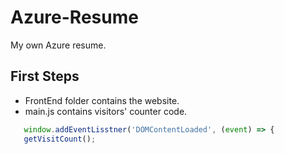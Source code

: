 # Azure-Resume
My own Azure resume.


## First Steps
 - FrontEnd folder contains the website.
 - main.js contains visitors' counter code.

 ```js
    window.addEventLisstner('DOMContentLoaded', (event) => {
    getVisitCount();
 ```
 

